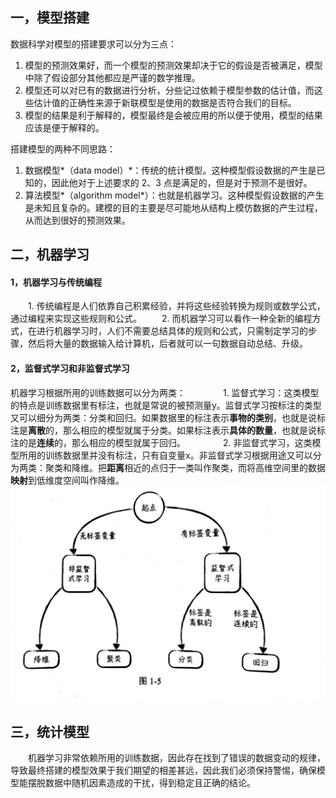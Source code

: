 ## 一，模型搭建
数据科学对模型的搭建要求可以分为三点：
1. 模型的预测效果好，而一个模型的预测效果却决于它的假设是否被满足，模型中除了假设部分其他都应是严谨的数学推理。
2. 模型还可以对已有的数据进行分析，分些记过依赖于模型参数的估计值，而这些估计值的正确性来源于新联模型是使用的数据是否符合我们的目标。
3. 模型的结果是利于解释的，模型最终是会被应用的所以便于使用，模型的结果应该是便于解释的。

搭建模型的两种不同思路：
1. 数据模型*（data model）*：传统的统计模型。这种模型假设数据的产生是已知的，因此他对于上述要求的 2、3 点是满足的，但是对于预测不是很好。
2. 算法模型*（algorithm model*）：也就是机器学习。这种模型假设数据的产生是未知且复杂的。建模的目的主要是尽可能地从结构上模仿数据的产生过程，从而达到很好的预测效果。

## 二，机器学习
#### 1，机器学习与传统编程
　　1. 传统编程是人们依靠自己积累经验，并将这些经验转换为规则或数学公式，通过编程来实现这些规则和公式。
　　2. 而机器学习可以看作一种全新的编程方式，在进行机器学习时，人们不需要总结具体的规则和公式，只需制定学习的步骤，然后将大量的数据输入给计算机，后者就可以一句数据自动总结、升级。
#### 2，监督式学习和非监督式学习
机器学习根据所用的训练数据可以分为两类：
　　　　1. 监督式学习：这类模型的特点是训练数据里有标注，也就是常说的被预测量y。监督式学习按标注的类型又可以细分为两类：分类和回归。如果数据里的标注表示**事物的类别**，也就是说标注是**离散**的，那么相应的模型就属于分类。如果标注表示**具体的数量**，也就是说标注的是**连续**的，那么相应的模型就属于回归。
　　　　2. 非监督式学习，这类模型所用的训练数据里并没有标注，只有自变量x。非监督式学习根据用途又可以分为两类：聚类和降维。把**距离**相近的点归于一类叫作聚类，而将高维空间里的数据**映射**到低维度空间叫作降维。
![](https://raw.githubusercontent.com/HATTER-LONG/NoteBook_MachineLeaning/master/Lesson_1/P1-5.png)
## 三，统计模型
　　机器学习非常依赖所用的训练数据，因此存在找到了错误的数据变动的规律，导致最终搭建的模型效果于我们期望的相差甚远，因此我们必须保持警惕，确保模型能摆脱数据中随机因素造成的干扰，得到稳定且正确的结论。
  